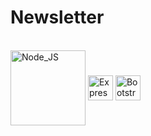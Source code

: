<h1>Newsletter</h1>

<div style="display: inline_block"><br>
  <img align="center" alt="Node_JS" height="120" width="120" src="https://cdn.jsdelivr.net/gh/devicons/devicon/icons/nodejs/nodejs-original-wordmark.svg" />
  <img align="center" alt="Express" height="40" width="40" src="https://cdn.jsdelivr.net/gh/devicons/devicon/icons/express/express-original.svg" />
   <img align="center" alt="Bootstrap" height="40" width="40" src="https://cdn.jsdelivr.net/gh/devicons/devicon/icons/bootstrap/bootstrap-original-wordmark.svg" />
</div>